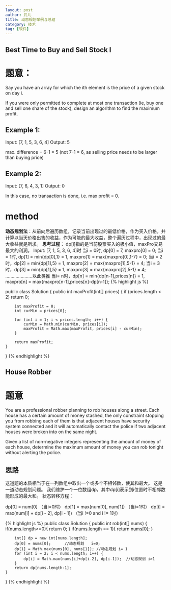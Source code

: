 ```yaml
---
layout: post
author: 武儿
title: 动态规划举例与总结
category: 技术
tag: [软件]
---
```


## Best Time to Buy and Sell Stock I
# 题意：
Say you have an array for which the ith element is the price of a given stock on day i.

If you were only permitted to complete at most one transaction (ie, buy one and sell one share of the stock), design an algorithm to find the maximum profit.

## Example 1:
Input: [7, 1, 5, 3, 6, 4]
Output: 5

max. difference = 6-1 = 5 (not 7-1 = 6, as selling price needs to be larger than buying price)

## Example 2:
Input: [7, 6, 4, 3, 1]
Output: 0

In this case, no transaction is done, i.e. max profit = 0.


# method 
**动态规划法**：从前向后遍历数组，记录当前出现过的最低价格，作为买入价格，并计算以当天价格出售的收益，作为可能的最大收益，整个遍历过程中，出现过的最大收益就是所求。
**思考过程**： dp[i]指的是当前股票买入的极小值，maxPro交易最大的利润。
Input: [7, 1, 5, 3, 6, 4]时
当i = 0时, dp[0] = 7, maxpro[0] = 0;
当i = 1时, dp[1] = min{dp[0],1} = 1, maxpro[1] = max{maxpro[0],1-7} = 0;
当i = 2时，dp[2] = min{dp[1],5} = 1, maxpro[2] = max{maxpro[1],5-1} = 4;
当i = 3时，dp[3] = min{dp[1],5} = 1, maxpro[3] = max{maxpro[2],5-1} = 4;
.....................以此类推
当i= n时，dp[n] = min{dp[n-1],prices[n]} = 1, maxpro[n] = max{maxpro[n-1],prices[n]-dp[n-1]};
{% highlight js %}

public class Solution {
    public int maxProfit(int[] prices) {
        if (prices.length < 2) return 0;
        
        int maxProfit = 0;
        int curMin = prices[0];
        
        for (int i = 1; i < prices.length; i++) {
            curMin = Math.min(curMin, prices[i]);
            maxProfit = Math.max(maxProfit, prices[i] - curMin);
        }
        
        return maxProfit;
    }
}
{% endhighlight %}

## House Robber
# 题意
You are a professional robber planning to rob houses along a street. Each house has a certain amount of money stashed, the only constraint stopping you from robbing each of them is that adjacent houses have security system connected and it will automatically contact the police if two adjacent houses were broken into on the same night.

Given a list of non-negative integers representing the amount of money of each house, determine the maximum amount of money you can rob tonight without alerting the police.

## 思路

这道题的本质相当于在一列数组中取出一个或多个不相邻数，使其和最大。 
这是一道动态规划问题。 
我们维护一个一位数组dp，其中dp[i]表示到i位置时不相邻数能形成的最大和。 
状态转移方程：

dp[0] = num[0] （当i=0时）
dp[1] = max(num[0], num[1]) （当i=1时）
dp[i] = max(num[i] + dp[i - 2], dp[i - 1])   （当i !=0 and i != 1时）

{% highlight js %}
public class Solution {
     public int rob(int[] nums) {
        if(nums.length<=0){
        	return 0;
        }
        if(nums.length == 1){
        	return nums[0];
        }
        
        int[] dp = new int[nums.length];
        dp[0] = nums[0];      //动态规划   i=0;
		dp[1] = Math.max(nums[0], nums[1]); //动态规划 i= 1
        for (int i = 2; i < nums.length; i++) {
			dp[i] = Math.max(nums[i]+dp[i-2], dp[i-1]);  //动态规划 i>1
		}
        return dp[nums.length-1];
    }
}
{% endhighlight %}